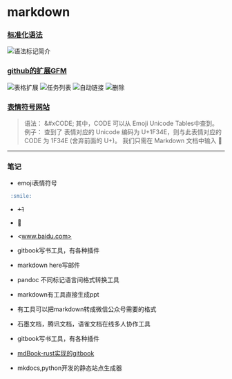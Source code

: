 # markdown
<!-- toc --> 

### [标准化语法](<https://commonmark.org/help/>)

![语法标记简介](webp/markdown/commonmark_example.webp)

### [github的扩展GFM](https://github.github.com/gfm)

![表格扩展](webp/markdown/gfm_table.webp)
![任务列表](webp/markdown/gfm_task_list.webp)
![自动链接](webp/markdown/gfm_autolinks.webp)
![删除](webp/markdown/gfm_del.webp)

### [表情符号网站](https://emojipedia.org/)

> 语法： &#xCODE; 其中，CODE 可以从 Emoji Unicode Tables中查到。
例子： 查到了 表情对应的 Unicode 编码为 U+1F34E，则与此表情对应的 CODE 为 1F34E (舍弃前面的 U+)。
我们只需在 Markdown 文档中输入 &#x1F34E;

---


### 笔记

* emoji表情符号

```markdown
 :smile:
```

* ~~+1~~

* &#x1F34E;

* <www.baidu.com>

* gitbook写书工具，有各种插件

* markdown here写邮件

* pandoc 不同标记语言间格式转换工具

* markdown有工具直接生成ppt

* 有工具可以把markdown转成微信公众号需要的格式

* 石墨文档，腾讯文档，语雀文档在线多人协作工具

* gitbook写书工具，有各种插件

* [mdBook-rust实现的gitbook](https://github.com/rust-lang/mdBook)

* mkdocs,python开发的静态站点生成器
